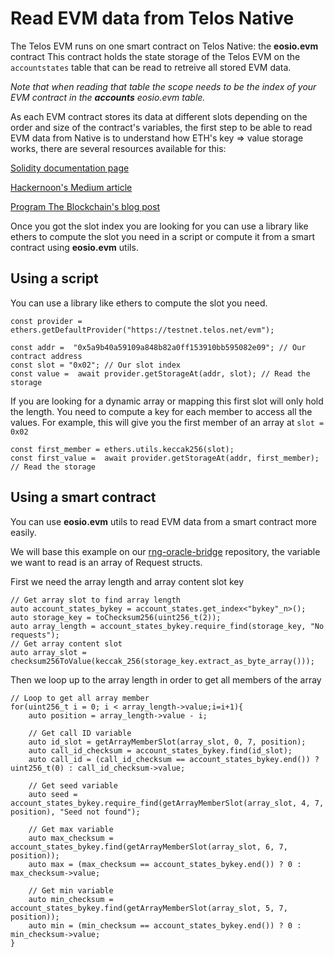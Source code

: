 # Read EVM data from Telos Native

The Telos EVM runs on one smart contract on Telos Native: the __eosio.evm__ contract
This contract holds the state storage of the Telos EVM on the `accountstates` table that can be read to retreive all stored EVM data. 

_Note that when reading that table the scope needs to be the index of your EVM contract in the __accounts__ eosio.evm table._

As each EVM contract stores its data at different slots depending on the order and size of the contract's variables, the first step to be able to read EVM data from Native is to understand how ETH's key => value storage works, there are several resources available for this:

[Solidity documentation page](https://docs.soliditylang.org/en/v0.8.13/internals/layout_in_storage.html)

[Hackernoon's Medium article](https://medium.com/hackernoon/getting-deep-into-ethereum-how-data-is-stored-in-ethereum-e3f669d96033)

[Program The Blockchain's blog post](https://programtheblockchain.com/posts/2018/03/09/understanding-ethereum-smart-contract-storage/)

Once you got the slot index you are looking for you can use a library like ethers to compute the slot you need in a script or compute it from a smart contract using __eosio.evm__ utils.

## Using a script

You can use a library like ethers to compute the slot you need.

```
const provider = ethers.getDefaultProvider("https://testnet.telos.net/evm");

const addr =  "0x5a9b40a59109a848b82a0ff153910bb595082e09"; // Our contract address
const slot = "0x02"; // Our slot index
const value =  await provider.getStorageAt(addr, slot); // Read the storage
```

If you are looking for a dynamic array or mapping this first slot will only hold the length. You need to compute a key for each member to access all the values.
For example, this will give you the first member of an array at `slot = 0x02`

```
const first_member = ethers.utils.keccak256(slot);
const first_value =  await provider.getStorageAt(addr, first_member); // Read the storage
```

## Using a smart contract

You can use __eosio.evm__ utils to read EVM data from a smart contract more easily.

We will base this example on our [rng-oracle-bridge](https://github.com/telosnetwork/rng-oracle-bridge) repository, the variable we want to read is an array of Request structs.

First we need the array length and array content slot key
```
// Get array slot to find array length
auto account_states_bykey = account_states.get_index<"bykey"_n>();
auto storage_key = toChecksum256(uint256_t(2));
auto array_length = account_states_bykey.require_find(storage_key, "No requests");
// Get array content slot 
auto array_slot = checksum256ToValue(keccak_256(storage_key.extract_as_byte_array()));
```

Then we loop up to the array length in order to get all members of the array
```
// Loop to get all array member
for(uint256_t i = 0; i < array_length->value;i=i+1){
    auto position = array_length->value - i;
    
    // Get call ID variable
    auto id_slot = getArrayMemberSlot(array_slot, 0, 7, position); 
    auto call_id_checksum = account_states_bykey.find(id_slot);
    auto call_id = (call_id_checksum == account_states_bykey.end()) ? uint256_t(0) : call_id_checksum->value;

    // Get seed variable
    auto seed = account_states_bykey.require_find(getArrayMemberSlot(array_slot, 4, 7, position), "Seed not found");
    
    // Get max variable
    auto max_checksum = account_states_bykey.find(getArrayMemberSlot(array_slot, 6, 7, position));
    auto max = (max_checksum == account_states_bykey.end()) ? 0 : max_checksum->value;
    
    // Get min variable
    auto min_checksum = account_states_bykey.find(getArrayMemberSlot(array_slot, 5, 7, position));
    auto min = (min_checksum == account_states_bykey.end()) ? 0 : min_checksum->value;
}
```
